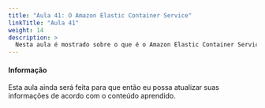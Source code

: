 ```yaml
---
title: "Aula 41: O Amazon Elastic Container Service"
linkTitle: "Aula 41"
weight: 14
description: >
  Nesta aula é mostrado sobre o que é o Amazon Elastic Container Service
---
```


<div class="alert alert-info">
  <h4>Informação</h4>
  <p>Esta aula ainda será feita para que então eu possa atualizar suas informações de acordo com o conteúdo aprendido.</p>
</div>
